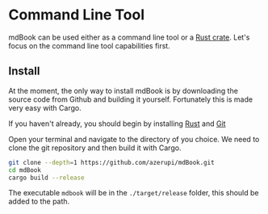 # Command Line Tool

mdBook can be used either as a command line tool or a [Rust crate](https://crates.io/crates/mdbook).
Let's focus on the command line tool capabilities first.

## Install

At the moment, the only way to install mdBook is by downloading the source code from Github and building it yourself. Fortunately
this is made very easy with Cargo.

If you haven't already, you should begin by installing [Rust](https://www.rust-lang.org/install.html) and [Git](https://git-scm.com/downloads)

Open your terminal and navigate to the directory of you choice. We need to clone the git repository and then build it with Cargo.

```bash
git clone --depth=1 https://github.com/azerupi/mdBook.git
cd mdBook
cargo build --release
```

The executable `mdbook` will be in the `./target/release` folder, this should be added to the path.
